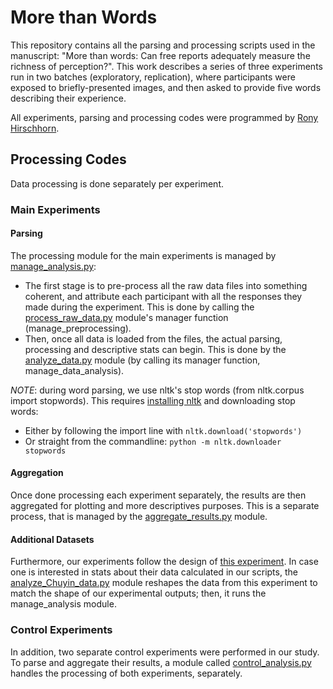 # More than Words

This repository contains all the parsing and processing scripts used in the manuscript: "More than words: Can free reports adequately measure the richness of perception?". 
This work describes a series of three experiments run in two batches (exploratory, replication), where participants were exposed to briefly-presented images, and then asked to provide five words describing their experience. 


All experiments, parsing and processing codes were programmed by [Rony Hirschhorn](https://github.com/RonyHirsch).

## Processing Codes

Data processing is done separately per experiment. 

### Main Experiments

#### Parsing
The processing module for the main experiments is managed by [manage_analysis.py](manage_analysis.py):
* The first stage is to pre-process all the raw data files into something coherent, and attribute each participant with all the responses they made during the experiment. This is done by calling the [process_raw_data.py](process_raw_data.py) module's manager function (manage_preprocessing).
* Then, once all data is loaded from the files, the actual parsing, processing and descriptive stats can begin. This is done by the [analyze_data.py](analyze_data.py) module (by calling its manager function, manage_data_analysis).

*NOTE*: during word parsing, we use nltk's stop words (from nltk.corpus import stopwords). This requires [installing nltk](https://www.nltk.org/install.html) and downloading stop words:
* Either by following the import line with ```nltk.download('stopwords')```
* Or straight from the commandline: ```python -m nltk.downloader stopwords```

#### Aggregation
Once done processing each experiment separately, the results are then aggregated for plotting and more descriptives purposes. This is a separate process, that is managed by the [aggregate_results.py](aggregate_results.py) module. 

#### Additional Datasets
Furthermore, our experiments follow the design of [this experiment](10.12688/f1000research.75364.2). In case one is interested in stats about their data calculated in our scripts, the [analyze_Chuyin_data.py](analyze_Chuyin_data.py) module reshapes the data from this experiment to match the shape of our experimental outputs; then, it runs the manage_analysis module.

### Control Experiments
In addition, two separate control experiments were performed in our study. To parse and aggregate their results, a module called [control_analysis.py](control_analysis.py) handles the processing of both experiments, separately. 
